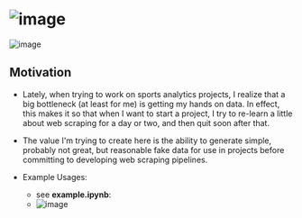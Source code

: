 # ![image](https://github.com/JKolodny/SportFaker/assets/24982246/203c5b92-3bbb-496f-b330-c1d5d2dd30b8)


![image](https://github.com/JKolodny/SportFaker/assets/24982246/04998275-a11c-4eda-813e-c9f7399ce871)

## Motivation

* Lately, when trying to work on sports analytics projects, I realize that a big
bottleneck (at least for me) is getting my hands on data. In effect, this makes it so that when I want to start a project, I try to re-learn a little about web scraping for a day or two, and then quit soon after that. 

* The value I'm trying to create here is the ability to generate simple, probably not great, but reasonable fake data for use in projects before committing to developing web scraping pipelines.

* Example Usages:
    * see __example.ipynb__:
    * ![image](https://github.com/JKolodny/SportFaker/assets/24982246/6578c484-5247-41e9-9d7f-9cd22233bb80)





